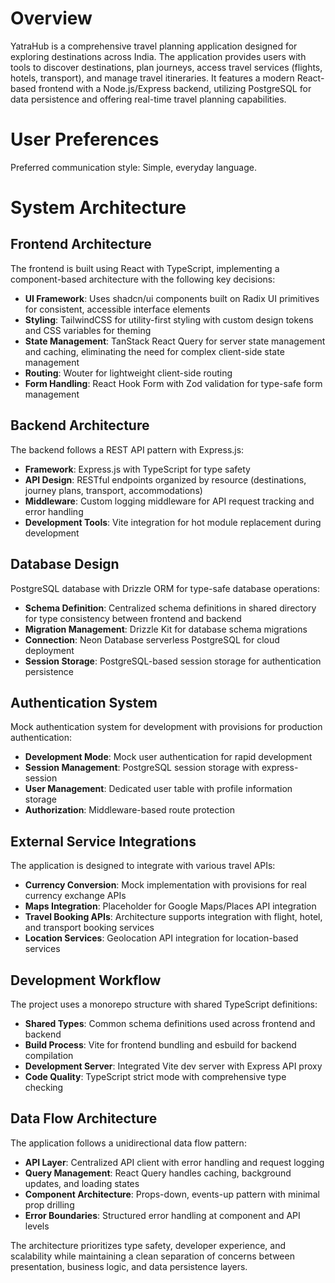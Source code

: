 # Overview

YatraHub is a comprehensive travel planning application designed for exploring destinations across India. The application provides users with tools to discover destinations, plan journeys, access travel services (flights, hotels, transport), and manage travel itineraries. It features a modern React-based frontend with a Node.js/Express backend, utilizing PostgreSQL for data persistence and offering real-time travel planning capabilities.

# User Preferences

Preferred communication style: Simple, everyday language.

# System Architecture

## Frontend Architecture
The frontend is built using React with TypeScript, implementing a component-based architecture with the following key decisions:

- **UI Framework**: Uses shadcn/ui components built on Radix UI primitives for consistent, accessible interface elements
- **Styling**: TailwindCSS for utility-first styling with custom design tokens and CSS variables for theming
- **State Management**: TanStack React Query for server state management and caching, eliminating the need for complex client-side state management
- **Routing**: Wouter for lightweight client-side routing
- **Form Handling**: React Hook Form with Zod validation for type-safe form management

## Backend Architecture
The backend follows a REST API pattern with Express.js:

- **Framework**: Express.js with TypeScript for type safety
- **API Design**: RESTful endpoints organized by resource (destinations, journey plans, transport, accommodations)
- **Middleware**: Custom logging middleware for API request tracking and error handling
- **Development Tools**: Vite integration for hot module replacement during development

## Database Design
PostgreSQL database with Drizzle ORM for type-safe database operations:

- **Schema Definition**: Centralized schema definitions in shared directory for type consistency between frontend and backend
- **Migration Management**: Drizzle Kit for database schema migrations
- **Connection**: Neon Database serverless PostgreSQL for cloud deployment
- **Session Storage**: PostgreSQL-based session storage for authentication persistence

## Authentication System
Mock authentication system for development with provisions for production authentication:

- **Development Mode**: Mock user authentication for rapid development
- **Session Management**: PostgreSQL session storage with express-session
- **User Management**: Dedicated user table with profile information storage
- **Authorization**: Middleware-based route protection

## External Service Integrations
The application is designed to integrate with various travel APIs:

- **Currency Conversion**: Mock implementation with provisions for real currency exchange APIs
- **Maps Integration**: Placeholder for Google Maps/Places API integration
- **Travel Booking APIs**: Architecture supports integration with flight, hotel, and transport booking services
- **Location Services**: Geolocation API integration for location-based services

## Development Workflow
The project uses a monorepo structure with shared TypeScript definitions:

- **Shared Types**: Common schema definitions used across frontend and backend
- **Build Process**: Vite for frontend bundling and esbuild for backend compilation
- **Development Server**: Integrated Vite dev server with Express API proxy
- **Code Quality**: TypeScript strict mode with comprehensive type checking

## Data Flow Architecture
The application follows a unidirectional data flow pattern:

- **API Layer**: Centralized API client with error handling and request logging
- **Query Management**: React Query handles caching, background updates, and loading states
- **Component Architecture**: Props-down, events-up pattern with minimal prop drilling
- **Error Boundaries**: Structured error handling at component and API levels

The architecture prioritizes type safety, developer experience, and scalability while maintaining a clean separation of concerns between presentation, business logic, and data persistence layers.